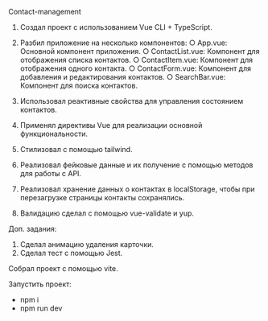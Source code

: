 Contact-management
1) Создал проект с использованием Vue CLI + TypeScript.

2) Разбил приложение на несколько компонентов:
○ App.vue: Основной компонент приложения.
○ ContactList.vue: Компонент для отображения списка контактов.
○ ContactItem.vue: Компонент для отображения одного контакта.
○ ContactForm.vue: Компонент для добавления и редактирования контактов.
○ SearchBar.vue: Компонент для поиска контактов.

3) Использовал реактивные свойства для управления состоянием контактов.

4) Применял директивы Vue для реализации основной функциональности.

5) Стилизовал с помощью tailwind.

6) Реализовал фейковые данные и их получение с помощью методов
для работы с API.

7) Реализовал хранение данных о контактах в localStorage, чтобы при
перезагрузке страницы контакты сохранялись.

8) Валидацию сделал с помощью vue-validate и yup.

Доп. задания:
1) Сделал анимацию удаления карточки.
2) Сделал тест с помощью Jest.

Собрал проект с помощью vite.

Запустить проект:
- npm i
- npm run dev
